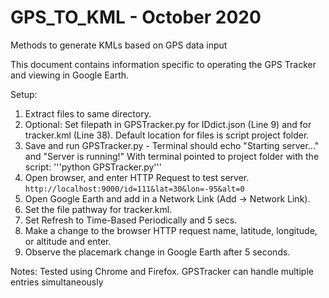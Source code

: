 # GPS_TO_KML - October 2020
Methods to generate KMLs based on GPS data input

This document contains information specific to operating the GPS Tracker and 
viewing in Google Earth.

Setup:
1. Extract files to same directory.
2. Optional: Set filepath in GPSTracker.py for IDdict.json (Line 9) and for tracker.kml (Line 38). Default location for files is script project folder.
3. Save and run GPSTracker.py - Terminal should echo "Starting server..." and "Server is running!"
With terminal pointed to project folder with the script:
'''python GPSTracker.py'''
4. Open browser, and enter HTTP Request to test server.
```http://localhost:9000/id=111&lat=30&lon=-95&alt=0```
5. Open Google Earth and add in a Network Link (Add -> Network Link).
6. Set the file pathway for tracker.kml.
7. Set Refresh to Time-Based Periodically and 5 secs.
8. Make a change to the browser HTTP request name, latitude, longitude, or altitude and enter.
9. Observe the placemark change in Google Earth after 5 seconds.

Notes:
Tested using Chrome and Firefox.
GPSTracker can handle multiple entries simultaneously
